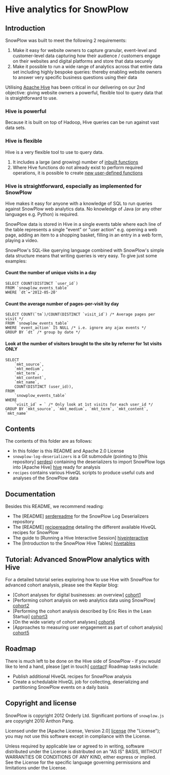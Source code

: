 # Hive analytics for SnowPlow

## Introduction

SnowPlow was built to meet the following 2 requirements:

1. Make it easy for website owners to capture granular, event-level and customer-level data capturing how their audience / customers engage on their websites and digital platforms and store that data securely
2. Make it possible to run a wide range of analytics across that entire data set including highly bespoke queries: thereby enabling website owners to answer very specific business questions using their data

Utilising [Apache Hive](http://hive.apache.org/) has been critical in our delivering on our 2nd objective: giving website owners a powerful, flexible tool to query data that is straightforward to use.

### Hive is powerful

Because it is built on top of Hadoop, Hive queries can be run against vast data sets. 

### Hive is flexible

Hive is a very flexible tool to use to query data.

1. It includes a large (and growing) number of [inbuilt functions](https://cwiki.apache.org/Hive/languagemanual-udf.html)
2. Where Hive functions do not already exist to perform required operations, it is possible to create [new user-defined functions](https://cwiki.apache.org/Hive/genericudafcasestudy.html)

### Hive is straightforward, especially as implemented for SnowPlow

Hive makes it easy for anyone with a knowledge of SQL to run queries against SnowPlow web analytics data. No knowledge of Java (or any other languages e.g. Python) is required.

SnowPlow data is stored in Hive in a single events table where each line of the table represents a single "event" or "user action" e.g. opening a web page, adding an item to a shopping basket, filling in an entry in a web form,  playing a video.

SnowPlow's SQL-like querying language combined with SnowPlow's simple data structure means that writing queries is very easy. To give just some examples:

#### Count the number of unique visits in a day

	SELECT COUNT(DISTINCT `user_id`)
	FROM `snowplow_events_table`
	WHERE `dt`='2012-05-20'

#### Count the average number of pages-per-visit by day

	SELECT COUNT(`tm`)/COUNT(DISTINCT `visit_id`) /* Average pages per visit */
	FROM `snowplow_events_table`
	WHERE `event_action` IS NULL /* i.e. ignore any ajax events */ 
	GROUP BY `dt` /* group by date */
	
#### Look at the number of visitors brought to the site by referrer for 1st visits ONLY

	SELECT
		`mkt_source`,
		`mkt_medium`,
		`mkt_term`,
		`mkt_content`,
		`mkt_name`,
		COUNT(DISTINCT (user_id)),
	FROM
		`snowplow_events_table`
	WHERE
		`visit_id` = ` /* Only look at 1st visits for each user_id */
	GROUP BY `mkt_source`, `mkt_medium`, `mkt_term`, `mkt_content`, `mkt_name`

## Contents

The contents of this folder are as follows:

* In this folder is this README and Apache 2.0 License
* `snowplow-log-deserializers` is a Git submodule (pointing to [this repository] [serdes]) containing the deserializers to import SnowPlow logs into [Apache Hive] [hive] ready for analysis
* `recipes` contains various HiveQL scripts to produce useful cuts and analyses of the SnowPlow data

## Documentation

Besides this README, we recommend reading:

* The [README] [serdereadme] for the SnowPlow Log Deserializers repository
* The [README] [recipereadme] detailing the different available HiveQL recipes for SnowPlow
* The guide to [Running a Hive Interactive Session] [hiveinteractive] 
* The [Introduction to the SnowPlow Hive Tables] [hivetables]

## Tutorial: Advanced SnowPlow analytics with Hive

For a detailed tutorial series exploring how to use Hive with SnowPlow for advanced cohort analysis, please see the Keplar blog:

* [Cohort analyses for digital businesses: an overview] [cohort1]
* [Performing cohort analysis on web analytics data using SnowPlow] [cohort2]
* [Performing the cohort analysis described by Eric Ries in the Lean Startup] [cohort3]
* [On the wide variety of cohort analyses] [cohort4]
* [Approaches to measuring user engagement as part of cohort analysis] [cohort5]

## Roadmap

There is much left to be done on the Hive side of SnowPlow - if you would like to lend a hand, please [get in touch] [contact]! Roadmap tasks include:

* Publish additional HiveQL recipes for SnowPlow analysis
* Create a schedulable HiveQL job for collecting, deserializing and partitioning SnowPlow events on a daily basis 

## Copyright and license

SnowPlow is copyright 2012 Orderly Ltd. Significant portions of `snowplow.js`
are copyright 2010 Anthon Pang.

Licensed under the [Apache License, Version 2.0] [license] (the "License");
you may not use this software except in compliance with the License.

Unless required by applicable law or agreed to in writing, software
distributed under the License is distributed on an "AS IS" BASIS,
WITHOUT WARRANTIES OR CONDITIONS OF ANY KIND, either express or implied.
See the License for the specific language governing permissions and
limitations under the License.

[serdes]: https://github.com/snowplow/snowplow-log-deserializers
[hive]: http://hive.apache.org/

[serdereadme]: https://github.com/snowplow/snowplow-log-deserializers/blob/master/README.md
[recipereadme]: https://github.com/snowplow/snowplow/blob/master/hive/recipes/README.md
[hiveinteractive]: https://github.com/snowplow/snowplow/blob/master/docs/06_running_hive_interactive_session.md
[hivetables]: https://github.com/snowplow/snowplow/blob/master/docs/07_snowplow_hive_tables_introduction.md

[cohort1]: http://www.keplarllp.com/blog/2012/04/cohort-analyses-for-digital-businesses-an-overview
[cohort2]: http://www.keplarllp.com/blog/2012/05/performing-cohort-analysis-on-web-analytics-data-using-snowplow
[cohort3]: http://www.keplarllp.com/blog/2012/05/performing-the-cohort-analysis-described-in-eric-riess-lean-startup-using-snowplow-and-hive
[cohort4]: http://www.keplarllp.com/blog/2012/05/on-the-wide-variety-of-different-cohort-analyses-possible-with-snowplow
[cohort5]: http://www.keplarllp.com/blog/2012/05/different-approaches-to-measuring-user-engagement-with-snowplow

[contact]: snowplow@keplarllp.com
[license]: http://www.apache.org/licenses/LICENSE-2.0